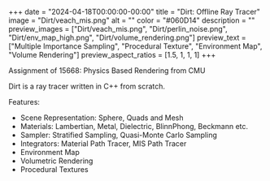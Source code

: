 +++
date = "2024-04-18T00:00:00-00:00"
title = "Dirt: Offline Ray Tracer"
image = "Dirt/veach_mis.png"
alt = ""
color = "#060D14"
description = ""
preview_images = ["Dirt/veach_mis.png", "Dirt/perlin_noise.png", "Dirt/env_map_high.png", "Dirt/volume_rendering.png"]
preview_text = ["Multiple Importance Sampling", "Procedural Texture", "Environment Map", "Volume Rendering"]
preview_aspect_ratios = [1.5, 1, 1, 1]
+++

Assignment of 15668: Physics Based Rendering from CMU

Dirt is a ray tracer written in C++ from scratch.

Features:

- Scene Representation: Sphere, Quads and Mesh
- Materials: Lambertian, Metal, Dielectric, BlinnPhong, Beckmann etc.
- Sampler: Stratified Sampling, Quasi-Monte Carlo Sampling
- Integrators: Material Path Tracer, MIS Path Tracer
- Environment Map
- Volumetric Rendering
- Procedural Textures

